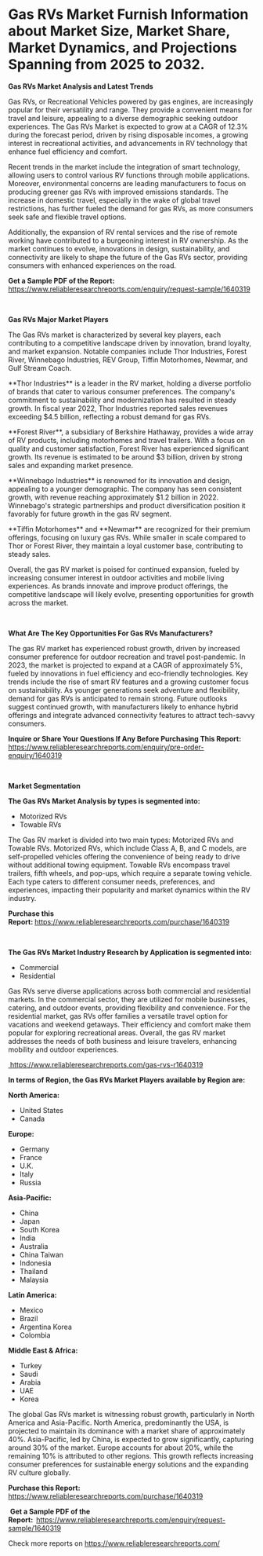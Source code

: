 <p><h1>Gas RVs Market Furnish Information about Market Size, Market Share, Market Dynamics, and Projections Spanning from 2025 to 2032.</h1></p><p><strong>Gas RVs Market Analysis and Latest Trends</strong></p>
<p><p>Gas RVs, or Recreational Vehicles powered by gas engines, are increasingly popular for their versatility and range. They provide a convenient means for travel and leisure, appealing to a diverse demographic seeking outdoor experiences. The Gas RVs Market is expected to grow at a CAGR of 12.3% during the forecast period, driven by rising disposable incomes, a growing interest in recreational activities, and advancements in RV technology that enhance fuel efficiency and comfort.</p><p>Recent trends in the market include the integration of smart technology, allowing users to control various RV functions through mobile applications. Moreover, environmental concerns are leading manufacturers to focus on producing greener gas RVs with improved emissions standards. The increase in domestic travel, especially in the wake of global travel restrictions, has further fueled the demand for gas RVs, as more consumers seek safe and flexible travel options.</p><p>Additionally, the expansion of RV rental services and the rise of remote working have contributed to a burgeoning interest in RV ownership. As the market continues to evolve, innovations in design, sustainability, and connectivity are likely to shape the future of the Gas RVs sector, providing consumers with enhanced experiences on the road.</p></p>
<p><strong>Get a Sample PDF of the Report:&nbsp;</strong> <a href="https://www.reliableresearchreports.com/enquiry/request-sample/1640319?utm_campaign=2187&utm_medium=2&utm_source=Github&utm_content=ia&utm_term=17022025&utm_id=gas-rvs">https://www.reliableresearchreports.com/enquiry/request-sample/1640319</a></p>
<p>&nbsp;</p>
<p><strong>Gas RVs Major Market Players</strong></p>
<p><p>The Gas RVs market is characterized by several key players, each contributing to a competitive landscape driven by innovation, brand loyalty, and market expansion. Notable companies include Thor Industries, Forest River, Winnebago Industries, REV Group, Tiffin Motorhomes, Newmar, and Gulf Stream Coach.</p><p>**Thor Industries** is a leader in the RV market, holding a diverse portfolio of brands that cater to various consumer preferences. The company's commitment to sustainability and modernization has resulted in steady growth. In fiscal year 2022, Thor Industries reported sales revenues exceeding $4.5 billion, reflecting a robust demand for gas RVs.</p><p>**Forest River**, a subsidiary of Berkshire Hathaway, provides a wide array of RV products, including motorhomes and travel trailers. With a focus on quality and customer satisfaction, Forest River has experienced significant growth. Its revenue is estimated to be around $3 billion, driven by strong sales and expanding market presence.</p><p>**Winnebago Industries** is renowned for its innovation and design, appealing to a younger demographic. The company has seen consistent growth, with revenue reaching approximately $1.2 billion in 2022. Winnebago's strategic partnerships and product diversification position it favorably for future growth in the gas RV segment.</p><p>**Tiffin Motorhomes** and **Newmar** are recognized for their premium offerings, focusing on luxury gas RVs. While smaller in scale compared to Thor or Forest River, they maintain a loyal customer base, contributing to steady sales.</p><p>Overall, the gas RV market is poised for continued expansion, fueled by increasing consumer interest in outdoor activities and mobile living experiences. As brands innovate and improve product offerings, the competitive landscape will likely evolve, presenting opportunities for growth across the market.</p></p>
<p>&nbsp;</p>
<p><strong>What Are The Key Opportunities For Gas RVs Manufacturers?</strong></p>
<p><p>The gas RV market has experienced robust growth, driven by increased consumer preference for outdoor recreation and travel post-pandemic. In 2023, the market is projected to expand at a CAGR of approximately 5%, fueled by innovations in fuel efficiency and eco-friendly technologies. Key trends include the rise of smart RV features and a growing customer focus on sustainability. As younger generations seek adventure and flexibility, demand for gas RVs is anticipated to remain strong. Future outlooks suggest continued growth, with manufacturers likely to enhance hybrid offerings and integrate advanced connectivity features to attract tech-savvy consumers.</p></p>
<p><strong>Inquire or Share Your Questions If Any Before Purchasing This Report:</strong> <a href="https://www.reliableresearchreports.com/enquiry/pre-order-enquiry/1640319?utm_campaign=2187&utm_medium=2&utm_source=Github&utm_content=ia&utm_term=17022025&utm_id=gas-rvs">https://www.reliableresearchreports.com/enquiry/pre-order-enquiry/1640319</a></p>
<p>&nbsp;</p>
<p><strong>Market Segmentation</strong></p>
<p><strong>The Gas RVs Market Analysis by types is segmented into:</strong></p>
<p><ul><li>Motorized RVs</li><li>Towable RVs</li></ul></p>
<p><p>The Gas RV market is divided into two main types: Motorized RVs and Towable RVs. Motorized RVs, which include Class A, B, and C models, are self-propelled vehicles offering the convenience of being ready to drive without additional towing equipment. Towable RVs encompass travel trailers, fifth wheels, and pop-ups, which require a separate towing vehicle. Each type caters to different consumer needs, preferences, and experiences, impacting their popularity and market dynamics within the RV industry.</p></p>
<p><strong>Purchase this Report:&nbsp;</strong><a href="https://www.reliableresearchreports.com/purchase/1640319?utm_campaign=2187&utm_medium=2&utm_source=Github&utm_content=ia&utm_term=17022025&utm_id=gas-rvs">https://www.reliableresearchreports.com/purchase/1640319</a></p>
<p>&nbsp;</p>
<p><strong>The Gas RVs Market Industry Research by Application is segmented into:</strong></p>
<p><ul><li>Commercial</li><li>Residential</li></ul></p>
<p><p>Gas RVs serve diverse applications across both commercial and residential markets. In the commercial sector, they are utilized for mobile businesses, catering, and outdoor events, providing flexibility and convenience. For the residential market, gas RVs offer families a versatile travel option for vacations and weekend getaways. Their efficiency and comfort make them popular for exploring recreational areas. Overall, the gas RV market addresses the needs of both business and leisure travelers, enhancing mobility and outdoor experiences.</p></p>
<p><a href="https://www.reliableresearchreports.com/gas-rvs-r1640319?utm_campaign=2187&utm_medium=2&utm_source=Github&utm_content=ia&utm_term=17022025&utm_id=gas-rvs">&nbsp;https://www.reliableresearchreports.com/gas-rvs-r1640319</a></p>
<p><strong>In terms of Region, the Gas RVs Market Players available by Region are:</strong></p>
<p>
    <p> <strong> North America: </strong>
        <ul>
            <li>United States</li>
            <li>Canada</li>
        </ul>
        </p> 
    <p> <strong> Europe: </strong>
        <ul>
            <li>Germany</li>
            <li>France</li>
            <li>U.K.</li>
            <li>Italy</li>
            <li>Russia</li>
        </ul>
        </p> 
    <p> <strong> Asia-Pacific: </strong>
        <ul>
            <li>China</li>
            <li>Japan</li>
            <li>South Korea</li>
            <li>India</li>
            <li>Australia</li>
            <li>China Taiwan</li>
            <li>Indonesia</li>
            <li>Thailand</li>
            <li>Malaysia</li>
        </ul>
        </p> 
    <p> <strong> Latin America: </strong>
        <ul>
            <li>Mexico</li>
            <li>Brazil</li>
            <li>Argentina Korea</li>
            <li>Colombia</li>
        </ul>
        </p> 
    <p> <strong> Middle East & Africa: </strong>
        <ul>
            <li>Turkey</li>
            <li>Saudi</li>
            <li>Arabia</li>
            <li>UAE</li>
            <li>Korea</li>
        </ul>
    </p>
    </p>
<p><p>The global Gas RVs market is witnessing robust growth, particularly in North America and Asia-Pacific. North America, predominantly the USA, is projected to maintain its dominance with a market share of approximately 40%. Asia-Pacific, led by China, is expected to grow significantly, capturing around 30% of the market. Europe accounts for about 20%, while the remaining 10% is attributed to other regions. This growth reflects increasing consumer preferences for sustainable energy solutions and the expanding RV culture globally.</p></p>
<p><strong>Purchase this Report: </strong><a href="https://www.reliableresearchreports.com/purchase/1640319?utm_campaign=2187&utm_medium=2&utm_source=Github&utm_content=ia&utm_term=17022025&utm_id=gas-rvs">https://www.reliableresearchreports.com/purchase/1640319</a></p>
<p>&nbsp;<strong>Get a Sample PDF of the Report:&nbsp;&nbsp;</strong><a href="https://www.reliableresearchreports.com/enquiry/request-sample/1640319?utm_campaign=2187&utm_medium=2&utm_source=Github&utm_content=ia&utm_term=17022025&utm_id=gas-rvs">https://www.reliableresearchreports.com/enquiry/request-sample/1640319</a></p>
<p><strong></strong></p>
<p>Check more reports on <a href="https://www.reliableresearchreports.com/?utm_campaign=2187&utm_medium=2&utm_source=Github&utm_content=ia&utm_term=17022025&utm_id=gas-rvs">https://www.reliableresearchreports.com/</a></p>